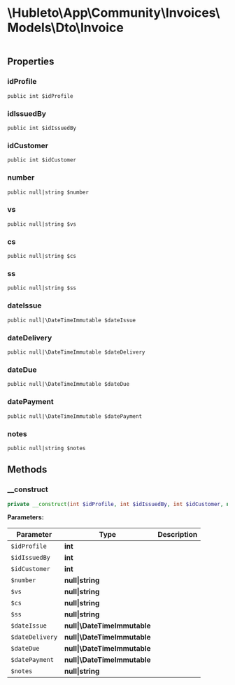
# \Hubleto\App\Community\Invoices\Models\Dto\Invoice
<table class='table-default dense'>
</table>


## Properties

### idProfile

`public int $idProfile`


### idIssuedBy

`public int $idIssuedBy`


### idCustomer

`public int $idCustomer`


### number

`public null|string $number`


### vs

`public null|string $vs`


### cs

`public null|string $cs`


### ss

`public null|string $ss`


### dateIssue

`public null|\DateTimeImmutable $dateIssue`


### dateDelivery

`public null|\DateTimeImmutable $dateDelivery`


### dateDue

`public null|\DateTimeImmutable $dateDue`


### datePayment

`public null|\DateTimeImmutable $datePayment`


### notes

`public null|string $notes`


## Methods

### __construct

```php
private __construct(int $idProfile, int $idIssuedBy, int $idCustomer, null|string $number, null|string $vs, null|string $cs, null|string $ss, null|\DateTimeImmutable $dateIssue, null|\DateTimeImmutable $dateDelivery, null|\DateTimeImmutable $dateDue, null|\DateTimeImmutable $datePayment, null|string $notes): mixed
```

**Parameters:**

| Parameter       | Type                         | Description |
|-----------------|------------------------------|-------------|
| `$idProfile`    | **int**                      |             |
| `$idIssuedBy`   | **int**                      |             |
| `$idCustomer`   | **int**                      |             |
| `$number`       | **null\|string**             |             |
| `$vs`           | **null\|string**             |             |
| `$cs`           | **null\|string**             |             |
| `$ss`           | **null\|string**             |             |
| `$dateIssue`    | **null\|\DateTimeImmutable** |             |
| `$dateDelivery` | **null\|\DateTimeImmutable** |             |
| `$dateDue`      | **null\|\DateTimeImmutable** |             |
| `$datePayment`  | **null\|\DateTimeImmutable** |             |
| `$notes`        | **null\|string**             |             |

